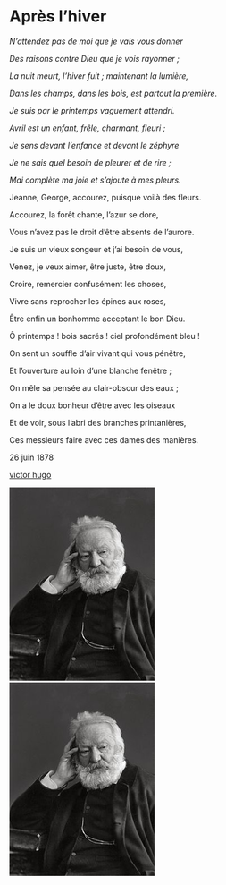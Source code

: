 # Après l’hiver

*N’attendez pas de moi que je vais vous donner*

 *Des raisons contre Dieu que je vois rayonner ;*

*La nuit meurt, l’hiver fuit ; maintenant la lumière,*

*Dans les champs, dans les bois, est partout la première.*

*Je suis par le printemps vaguement attendri.*

*Avril est un enfant, frêle, charmant, fleuri ;*

*Je sens devant l’enfance et devant le zéphyre*

*Je ne sais quel besoin de pleurer et de rire ;*

*Mai complète ma joie et s’ajoute à mes pleurs.*

Jeanne, George, accourez, puisque voilà des fleurs.

Accourez, la forêt chante, l’azur se dore,

Vous n’avez pas le droit d’être absents de l’aurore.

Je suis un vieux songeur et j’ai besoin de vous,

Venez, je veux aimer, être juste, être doux,

Croire, remercier confusément les choses,

Vivre sans reprocher les épines aux roses,

Être enfin un bonhomme acceptant le bon Dieu.

Ô printemps ! bois sacrés ! ciel profondément bleu !

On sent un souffle d’air vivant qui vous pénètre,

Et l’ouverture au loin d’une blanche fenêtre ;

On mêle sa pensée au clair-obscur des eaux ;

On a le doux bonheur d’être avec les oiseaux

Et de voir, sous l’abri des branches printanières,

Ces messieurs faire avec ces dames des manières.

26 juin 1878

  [victor hugo](https://fr.wikipedia.org/wiki/Victor_Hugo)

![Image alt](victor.jpg) ![Image alt](victor.jpg)
   

